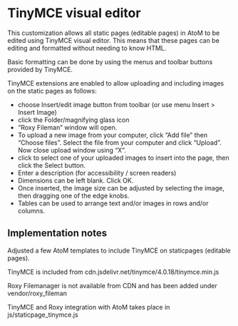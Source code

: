 TinyMCE visual editor
=====================

This customization allows all static pages (editable pages) in AtoM to be edited using TinyMCE visual editor.   This means that these pages can be editing and formatted without needing to know HTML.

Basic formatting can be done by using the menus and toolbar buttons provided by TinyMCE.

TinyMCE extensions are enabled to allow uploading and including images on the static pages as follows:
 * choose Insert/edit image button from toolbar (or use menu Insert > Insert Image)
 * click the Folder/magnifying glass icon 
 * “Roxy Fileman” window will open. 
 * To upload a new image from your computer, click “Add file” then “Choose files”.  Select the file from your computer and click “Upload”.  Now close upload window using “X”.
 * click to select one of your uploaded images to insert into the page, then click the Select button.
 * Enter a description (for accessibility / screen readers)
 * Dimensions can be left blank.  Click OK.
 * Once inserted, the image size can be adjusted by selecting the image, then dragging one of the edge knobs.
 * Tables can be used to arrange text and/or images in rows and/or columns.

Implementation notes
--------------------
Adjusted a few AtoM templates to include TinyMCE on staticpages (editable pages).

TinyMCE is included from cdn.jsdelivr.net/tinymce/4.0.18/tinymce.min.js

Roxy Filemanager is not available from CDN and has been added under vendor/roxy_fileman

TinyMCE and Roxy integration with AtoM takes place in js/staticpage_tinymce.js
